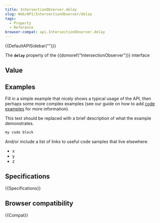 ```yaml
---
title: IntersectionObserver.delay
slug: Web/API/IntersectionObserver/delay
tags:
  - Property
  - Reference
browser-compat: api.IntersectionObserver.delay
---
```

{{DefaultAPISidebar("")}}

The **`delay`** property of the {{domxref("IntersectionObserver")}} interface 

## Value



## Examples

Fill in a simple example that nicely shows a typical usage of the API, then perhaps some more complex examples (see our guide on how to add [code examples](/en-US/docs/MDN/Contribute/Structures/Code_examples) for more information).

This text should be replaced with a brief description of what the example demonstrates.

```js
my code block
```

And/or include a list of links to useful code samples that live elsewhere:

*   x
*   y
*   z

## Specifications

{{Specifications}}

## Browser compatibility

{{Compat}}


